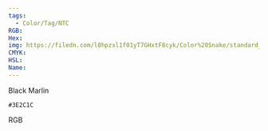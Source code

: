 ```yaml
---
tags:
  - Color/Tag/NTC
RGB:
Hex:
img: https://filedn.com/l0hpzxl1f01yT7GHxtF8cyk/Color%20Snake/standard_csv_to_svg/%23/3E2C1C.svg
CMYK:
HSL:
Name:
---
```

Black Marlin
```palette
#3E2C1C
```
RGB
